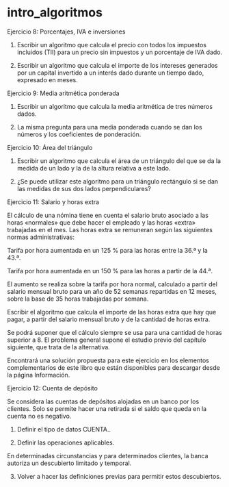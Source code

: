 # intro_algoritmos
Ejercicio 8: Porcentajes, IVA e inversiones





1. Escribir un algoritmo que calcula el precio con todos los impuestos incluidos (TII) para un precio sin impuestos y un porcentaje de IVA dado.

2. Escribir un algoritmo que calcula el importe de los intereses generados por un capital invertido a un interés dado durante un tiempo dado, expresado en meses.

Ejercicio 9: Media aritmética ponderada





1. Escribir un algoritmo que calcula la media aritmética de tres números dados.

2. La misma pregunta para una media ponderada cuando se dan los números y los coeficientes de ponderación.

Ejercicio 10: Área del triángulo





1. Escribir un algoritmo que calcula el área de un triángulo del que se da la medida de un lado y la de la altura relativa a este lado.

2. ¿Se puede utilizar este algoritmo para un triángulo rectángulo si se dan las medidas de sus dos lados perpendiculares?

Ejercicio 11: Salario y horas extra





El cálculo de una nómina tiene en cuenta el salario bruto asociado a las horas «normales» que debe hacer el empleado y las horas «extra» trabajadas en el mes. Las horas extra se remuneran según las siguientes normas administrativas:

Tarifa por hora aumentada en un 125 % para las horas entre la 36.ª y la 43.ª.

Tarifa por hora aumentada en un 150 % para las horas a partir de la 44.ª.

El aumento se realiza sobre la tarifa por hora normal, calculado a partir del salario mensual bruto para un año de 52 semanas repartidas en 12 meses, sobre la base de 35 horas trabajadas por semana.

Escribir el algoritmo que calcula el importe de las horas extra que hay que pagar, a partir del salario mensual bruto y de la cantidad de horas extra.

Se podrá suponer que el cálculo siempre se usa para una cantidad de horas superior a 8. El problema general supone el estudio previo del capítulo siguiente, que trata de la alternativa.

Encontrará una solución propuesta para este ejercicio en los elementos complementarios de este libro que están disponibles para descargar desde la página Información.

Ejercicio 12: Cuenta de depósito





Se considera las cuentas de depósitos alojadas en un banco por los clientes. Solo se permite hacer una retirada si el saldo que queda en la cuenta no es negativo.

1. Definir el tipo de datos CUENTA..

2. Definir las operaciones aplicables.

En determinadas circunstancias y para determinados clientes, la banca autoriza un descubierto limitado y temporal.

3. Volver a hacer las definiciones previas para permitir estos descubiertos.